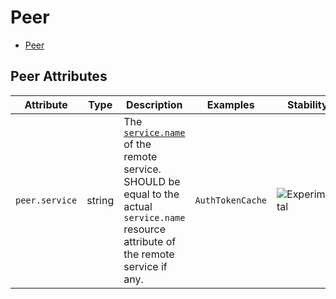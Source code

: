 <!--- Hugo front matter used to generate the website version of this page:
--->

# Peer

- [Peer](#peer)

## Peer Attributes

| Attribute      | Type   | Description                                                                                                                                                                 | Examples         | Stability                                                        |
| -------------- | ------ | --------------------------------------------------------------------------------------------------------------------------------------------------------------------------- | ---------------- | ---------------------------------------------------------------- |
| `peer.service` | string | The [`service.name`](/docs/resource/README.md#service) of the remote service. SHOULD be equal to the actual `service.name` resource attribute of the remote service if any. | `AuthTokenCache` | ![Experimental](https://img.shields.io/badge/-experimental-blue) |
